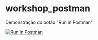# workshop_postman
Demonstração do botão "Run in Postman"

[![Run in Postman](https://run.pstmn.io/button.svg)](https://app.getpostman.com/run-collection/3a60d8ecfb8bf662ec1c#?env%5BDesafio%20de%20Personagens%5D=W3siZW5hYmxlZCI6dHJ1ZSwia2V5IjoidXJsIiwidmFsdWUiOiJodHRwczovL2U1OGUxZTA0LWZlNTctNDcyNy1hZDEzLWJjZDc2ODU3OGY3OC5tb2NrLnBzdG1uLmlvIiwidHlwZSI6InRleHQifV0=)